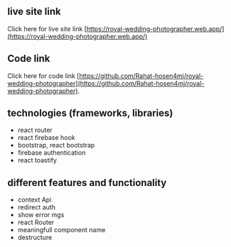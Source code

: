 ## live site link
Click here for live site link [https://royal-wedding-photographer.web.app/](https://royal-wedding-photographer.web.app/)

## Code link

Click here for code link [https://github.com/Rahat-hosen4mj/royal-wedding-photographer](https://github.com/Rahat-hosen4mj/royal-wedding-photographer).

## technologies (frameworks, libraries) 
* react router
* react firebase hook
* bootstrap, react bootstrap
* firebase authentication
* react toastify

## different features and functionality
* context Api
* redirect auth
* show error mgs
* react Router
* meaningfull component name
* destructure
